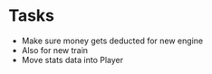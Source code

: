 # Tasks
- Make sure money gets deducted for new engine
- Also for new train
- Move stats data into Player
